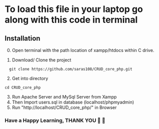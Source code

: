 # To load this file in your laptop go along with this code in terminal

## Installation
0. Open terminal with the path location of xampp/htdocs within C drive.

1. Download/ Clone the project

```git
  git clone https://github.com/saras108/CRUD_core_php.git
```

2. Get into directory
```cd
cd CRUD_core_php
```

3. Run Apache Server and MySql Server from Xampp
4. Then Import users.sql in database (localhost/phpmyadmin)
5. Run "http://localhost/CRUD_core_php/" in Browser

### Have a Happy Learning, THANK YOU :hugs: :hugs: